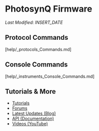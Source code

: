 # PhotosynQ Firmware
*Last Modified: INSERT_DATE*

## Protocol Commands
[help/_protocols_Commands.md]

## Console Commands

[help/_instruments_Console_Commands.md]


## Tutorials & More
+ [Tutorials](https://photosynq.org/tutorials)
+ [Forums](https://photosynq.org/forums)
+ [Latest Updates (Blog)](https://blog.photosynq.org/)
+ [API (Documentation)](https://photosynq.org/rdoc)
+ [Videos (YouTube)](https://www.youtube.com/channel/UCvJrVf_OUX8ukD01AjmDwSg)

<link rel="stylesheet" href="./node_modules/font-awesome/css/font-awesome.min.css">
<link rel="stylesheet" href="./src/css/photosynq.css">